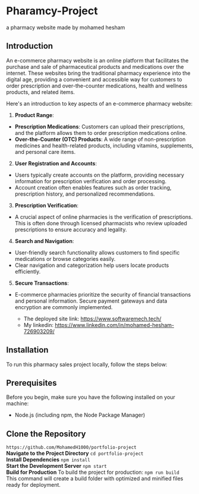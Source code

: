   # Pharamcy-Project
a pharmacy website made by mohamed hesham
  ## Introduction
An e-commerce pharmacy website is an online platform that facilitates the purchase and sale of pharmaceutical products and medications over the internet. These websites bring the traditional pharmacy experience into the digital age, providing a convenient and accessible way for customers to order prescription and over-the-counter medications, health and wellness products, and related items.

Here's an introduction to key aspects of an e-commerce pharmacy website:
1. **Product Range**:

- **Prescription Medications**: Customers can upload their prescriptions, and the platform allows them to order prescription medications online.
- **Over-the-Counter (OTC) Products**: A wide range of non-prescription medicines and health-related products, including vitamins, supplements, and personal care items.
2. **User Registration and Accounts**:

- Users typically create accounts on the platform, providing necessary information for prescription verification and order processing.
- Account creation often enables features such as order tracking, prescription history, and personalized recommendations.
3. **Prescription Verification**:
- A crucial aspect of online pharmacies is the verification of prescriptions. This is often done through licensed pharmacists who review uploaded prescriptions to ensure accuracy and legality.
4. **Search and Navigation**:
- User-friendly search functionality allows customers to find specific medications or browse categories easily.
- Clear navigation and categorization help users locate products efficiently.
5. **Secure Transactions**:
- E-commerce pharmacies prioritize the security of financial transactions and personal information. Secure payment gateways and data encryption are commonly implemented.

  - The deployed site link: https://www.softwaremech.tech/
  - My linkedin: https://www.linkedin.com/in/mohamed-hesham-726903209/

## Installation
To run this pharmacy sales project locally, follow the steps below:

## Prerequisites
Before you begin, make sure you have the following installed on your machine:
- Node.js (including npm, the Node Package Manager)
## Clone the Repository
`https://github.com/MohamedH1000/portfolio-project`<br>
**Navigate to the Project Directory**
`cd portfolio-project`<br>
**Install Dependencies**
`npm install`<br>
**Start the Development Server**
`npm start`<br>
**Build for Production**
To build the project for production:
`npm run build`<br>
This command will create a build folder with optimized and minified files ready for deployment.

